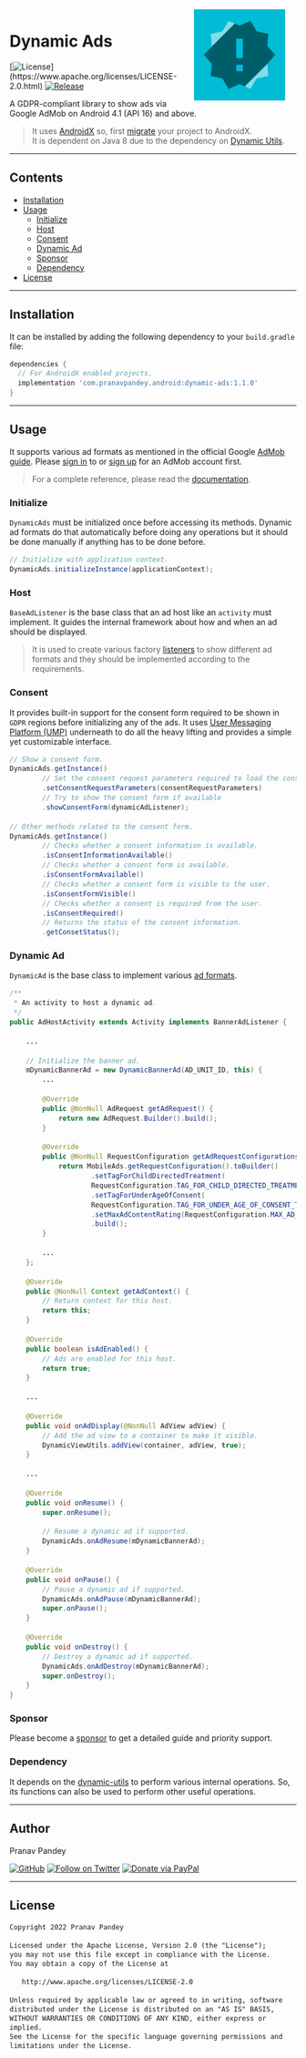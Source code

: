 <img src="./graphics/icon.png" width="160" height="160" align="right" hspace="20">

# Dynamic Ads

[![License](https://img.shields.io/badge/license-Apache%202-4EB1BA.svg?)](https://www.apache.org/licenses/LICENSE-2.0.html)
[![Release](https://img.shields.io/maven-central/v/com.pranavpandey.android/dynamic-ads)](https://search.maven.org/artifact/com.pranavpandey.android/dynamic-ads)

A GDPR-compliant library to show ads via Google AdMob on Android 4.1 (API 16) and above.

> It uses [AndroidX][androidx] so, first [migrate][androidx-migrate] your project to AndroidX.
<br/>It is dependent on Java 8 due to the dependency on [Dynamic Utils][dynamic-utils].

---

## Contents

- [Installation](#installation)
- [Usage](#usage)
    - [Initialize](#initialize)
    - [Host](#host)
    - [Consent](#consent)
    - [Dynamic Ad](#dynamic-ad)
    - [Sponsor](#sponsor)
    - [Dependency](#dependency)
- [License](#license)

---

## Installation

It can be installed by adding the following dependency to your `build.gradle` file:

```groovy
dependencies {
  // For AndroidX enabled projects.
  implementation 'com.pranavpandey.android:dynamic-ads:1.1.0'
}
```

---

## Usage

It supports various ad formats as mentioned in the official Google [AdMob guide][admob guide].
Please [sign in][admob sign-in] to or [sign up][admob sign-up] for an AdMob account first.

> For a complete reference, please read the [documentation][documentation].

### Initialize

`DynamicAds` must be initialized once before accessing its methods. Dynamic ad formats do that
automatically before doing any operations but it should be done manually if anything has to be
done before.

```java
// Initialize with application context.
DynamicAds.initializeInstance(applicationContext);
```

### Host

`BaseAdListener` is the base class that an ad host like an `activity` must implement.
It guides the internal framework about how and when an ad should be displayed.

> It is used to create various factory [listeners][ad listeners] to show different ad formats
and they should be implemented according to the requirements.

### Consent

It provides built-in support for the consent form required to be shown in `GDPR` regions before
initializing any of the ads. It uses [User Messaging Platform (UMP)][admob ump] underneath to do
all the heavy lifting and provides a simple yet customizable interface.

```java
// Show a consent form.
DynamicAds.getInstance()
        // Set the consent request parameters required to load the consent information.
        .setConsentRequestParameters(consentRequestParameters)
        // Try to show the consent form if available
        .showConsentForm(dynamicAdListener);

// Other methods related to the consent form.
DynamicAds.getInstance()
        // Checks whether a consent information is available.
        .isConsentInformationAvailable()
        // Checks whether a consent form is available.
        .isConsentFormAvailable()
        // Checks whether a consent form is visible to the user.
        .isConsentFormVisible()
        // Checks whether a consent is required from the user.
        .isConsentRequired()
        // Returns the status of the consent information.
        .getConsetStatus();
```

### Dynamic Ad

`DynamicAd` is the base class to implement various [ad formats][ad formats].

```java
/**
 * An activity to host a dynamic ad.
 */
public AdHostActivity extends Activity implements BannerAdListener {
    
    ...
        
    // Initialize the banner ad.
    mDynamicBannerAd = new DynamicBannerAd(AD_UNIT_ID, this) {
        ...
    
        @Override
        public @NonNull AdRequest getAdRequest() {
            return new AdRequest.Builder().build();
        }
    
        @Override
        public @NonNull RequestConfiguration getAdRequestConfigurations() {
            return MobileAds.getRequestConfiguration().toBuilder()
                    .setTagForChildDirectedTreatment(
                    RequestConfiguration.TAG_FOR_CHILD_DIRECTED_TREATMENT_TRUE)
                    .setTagForUnderAgeOfConsent(
                    RequestConfiguration.TAG_FOR_UNDER_AGE_OF_CONSENT_TRUE)
                    .setMaxAdContentRating(RequestConfiguration.MAX_AD_CONTENT_RATING_G)
                    .build();
        }
          
        ...
    };

    @Override
    public @NonNull Context getAdContext() {
        // Return context for this host.
        return this;
    }

    @Override
    public boolean isAdEnabled() {
        // Ads are enabled for this host.
        return true;
    }
    
    ...

    @Override
    public void onAdDisplay(@NonNull AdView adView) {
        // Add the ad view to a container to make it visible.
        DynamicViewUtils.addView(container, adView, true);
    }
    
    ...

    @Override
    public void onResume() {
        super.onResume();

        // Resume a dynamic ad if supported.
        DynamicAds.onAdResume(mDynamicBannerAd);
    }

    @Override
    public void onPause() {
        // Pause a dynamic ad if supported.
        DynamicAds.onAdPause(mDynamicBannerAd);
        super.onPause();
    }

    @Override
    public void onDestroy() {
        // Destroy a dynamic ad if supported.
        DynamicAds.onAdDestroy(mDynamicBannerAd);
        super.onDestroy();
    }
}
```

### Sponsor

Please become a [sponsor][sponsor] to get a detailed guide and priority support.

### Dependency

It depends on the [dynamic-utils][dynamic-utils] to perform various internal operations. 
So, its functions can also be used to perform other useful operations.

---

## Author

Pranav Pandey

[![GitHub](https://img.shields.io/github/followers/pranavpandey?label=GitHub&style=social)](https://github.com/pranavpandey)
[![Follow on Twitter](https://img.shields.io/twitter/follow/pranavpandeydev?label=Follow&style=social)](https://twitter.com/intent/follow?screen_name=pranavpandeydev)
[![Donate via PayPal](https://img.shields.io/static/v1?label=Donate&message=PayPal&color=blue)](https://paypal.me/pranavpandeydev)

---

## License

    Copyright 2022 Pranav Pandey

    Licensed under the Apache License, Version 2.0 (the "License");
    you may not use this file except in compliance with the License.
    You may obtain a copy of the License at

       http://www.apache.org/licenses/LICENSE-2.0

    Unless required by applicable law or agreed to in writing, software
    distributed under the License is distributed on an "AS IS" BASIS,
    WITHOUT WARRANTIES OR CONDITIONS OF ANY KIND, either express or implied.
    See the License for the specific language governing permissions and
    limitations under the License.


[androidx]: https://developer.android.com/jetpack/androidx
[androidx-migrate]: https://developer.android.com/jetpack/androidx/migrate
[documentation]: https://pranavpandey.github.io/dynamic-ads
[sponsor]: https://github.com/sponsors/pranavpandey
[admob ump]: https://developers.google.com/admob/ump/android/quick-start
[admob sign-in]: https://admob.google.com/home
[admob sign-up]: https://support.google.com/admob/answer/7356219
[admob guide]: https://developers.google.com/admob/android/quick-start
[ad listeners]: https://github.com/pranavpandey/dynamic-ads/blob/main/dynamic-ads/src/main/java/com/pranavpandey/android/dynamic/ads/listener/factory
[ad formats]: https://github.com/pranavpandey/dynamic-ads/blob/main/dynamic-ads/src/main/java/com/pranavpandey/android/dynamic/ads/factory
[dynamic-utils]: https://github.com/pranavpandey/dynamic-utils
[dynamic-support]: https://github.com/pranavpandey/dynamic-support
